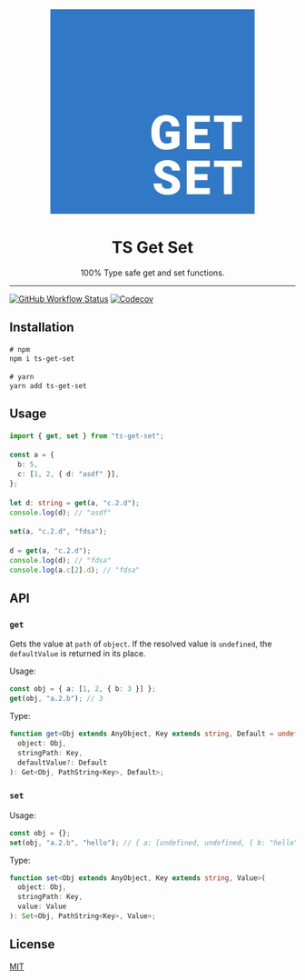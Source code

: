 <div align="center">
  <img src="./logo-small.jpg" alt="Logo" title="TS Get Set">
  <h1>TS Get Set</h1>
  <p>100% Type safe get and set functions.</p>
</div>

---

[![GitHub Workflow Status](https://img.shields.io/github/workflow/status/Ayub-Begimkulov/ts-get-set/Test?label=CI&logo=github&style=flat-square)](https://github.com/Ayub-Begimkulov/ts-get-set/actions/workflows/main.yml)
[![Codecov](https://img.shields.io/codecov/c/github/Ayub-Begimkulov/ts-get-set?style=flat-square)](https://app.codecov.io/gh/Ayub-Begimkulov/ts-get-set)

## Installation

```shell
# npm
npm i ts-get-set

# yarn
yarn add ts-get-set
```

## Usage

```ts
import { get, set } from "ts-get-set";

const a = {
  b: 5,
  c: [1, 2, { d: "asdf" }],
};

let d: string = get(a, "c.2.d");
console.log(d); // "asdf"

set(a, "c.2.d", "fdsa");

d = get(a, "c.2.d");
console.log(d); // "fdsa"
console.log(a.c[2].d); // "fdsa"
```

## API

### `get`

Gets the value at `path` of `object`. If the resolved value is `undefined`, the `defaultValue` is returned in its place.

Usage:

```ts
const obj = { a: [1, 2, { b: 3 }] };
get(obj, "a.2.b"); // 3
```

Type:

```ts
function get<Obj extends AnyObject, Key extends string, Default = undefined>(
  object: Obj,
  stringPath: Key,
  defaultValue?: Default
): Get<Obj, PathString<Key>, Default>;
```

### `set`

Usage:

```ts
const obj = {};
set(obj, "a.2.b", "hello"); // { a: [undefined, undefined, { b: "hello" }] }
```

Type:

```ts
function set<Obj extends AnyObject, Key extends string, Value>(
  object: Obj,
  stringPath: Key,
  value: Value
): Set<Obj, PathString<Key>, Value>;
```

## License

[MIT](./LICENSE)
